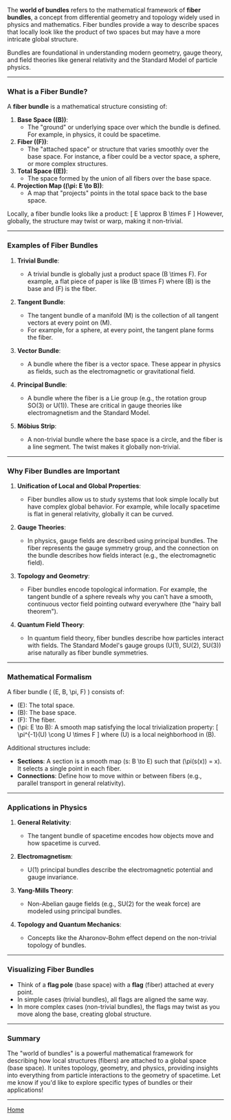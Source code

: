 The **world of bundles** refers to the mathematical framework of **fiber bundles**, a concept from differential geometry and topology widely used in physics and mathematics. Fiber bundles provide a way to describe spaces that locally look like the product of two spaces but may have a more intricate global structure.

Bundles are foundational in understanding modern geometry, gauge theory, and field theories like general relativity and the Standard Model of particle physics.

---

### **What is a Fiber Bundle?**

A **fiber bundle** is a mathematical structure consisting of:
1. **Base Space (\(B\))**:
   - The "ground" or underlying space over which the bundle is defined. For example, in physics, it could be spacetime.
2. **Fiber (\(F\))**:
   - The "attached space" or structure that varies smoothly over the base space. For instance, a fiber could be a vector space, a sphere, or more complex structures.
3. **Total Space (\(E\))**:
   - The space formed by the union of all fibers over the base space.
4. **Projection Map (\(\pi: E \to B\))**:
   - A map that "projects" points in the total space back to the base space.

Locally, a fiber bundle looks like a product:
\[
E \approx B \times F
\]
However, globally, the structure may twist or warp, making it non-trivial.

---

### **Examples of Fiber Bundles**

1. **Trivial Bundle**:
   - A trivial bundle is globally just a product space \(B \times F\). For example, a flat piece of paper is like \(B \times F\) where \(B\) is the base and \(F\) is the fiber.
   
2. **Tangent Bundle**:
   - The tangent bundle of a manifold \(M\) is the collection of all tangent vectors at every point on \(M\). 
   - For example, for a sphere, at every point, the tangent plane forms the fiber.

3. **Vector Bundle**:
   - A bundle where the fiber is a vector space. These appear in physics as fields, such as the electromagnetic or gravitational field.

4. **Principal Bundle**:
   - A bundle where the fiber is a Lie group (e.g., the rotation group SO(3) or U(1)). These are critical in gauge theories like electromagnetism and the Standard Model.

5. **Möbius Strip**:
   - A non-trivial bundle where the base space is a circle, and the fiber is a line segment. The twist makes it globally non-trivial.

---

### **Why Fiber Bundles are Important**

1. **Unification of Local and Global Properties**:
   - Fiber bundles allow us to study systems that look simple locally but have complex global behavior. For example, while locally spacetime is flat in general relativity, globally it can be curved.

2. **Gauge Theories**:
   - In physics, gauge fields are described using principal bundles. The fiber represents the gauge symmetry group, and the connection on the bundle describes how fields interact (e.g., the electromagnetic field).

3. **Topology and Geometry**:
   - Fiber bundles encode topological information. For example, the tangent bundle of a sphere reveals why you can't have a smooth, continuous vector field pointing outward everywhere (the "hairy ball theorem").

4. **Quantum Field Theory**:
   - In quantum field theory, fiber bundles describe how particles interact with fields. The Standard Model's gauge groups (U(1), SU(2), SU(3)) arise naturally as fiber bundle symmetries.

---

### **Mathematical Formalism**

A fiber bundle \( (E, B, \pi, F) \) consists of:
- \(E\): The total space.
- \(B\): The base space.
- \(F\): The fiber.
- \(\pi: E \to B\): A smooth map satisfying the local trivialization property:
  \[
  \pi^{-1}(U) \cong U \times F
  \]
  where \(U\) is a local neighborhood in \(B\).

Additional structures include:
- **Sections**: A section is a smooth map \(s: B \to E\) such that \(\pi(s(x)) = x\). It selects a single point in each fiber.
- **Connections**: Define how to move within or between fibers (e.g., parallel transport in general relativity).

---

### **Applications in Physics**

1. **General Relativity**:
   - The tangent bundle of spacetime encodes how objects move and how spacetime is curved.

2. **Electromagnetism**:
   - U(1) principal bundles describe the electromagnetic potential and gauge invariance.

3. **Yang-Mills Theory**:
   - Non-Abelian gauge fields (e.g., SU(2) for the weak force) are modeled using principal bundles.

4. **Topology and Quantum Mechanics**:
   - Concepts like the Aharonov-Bohm effect depend on the non-trivial topology of bundles.

---

### **Visualizing Fiber Bundles**
- Think of a **flag pole** (base space) with a **flag** (fiber) attached at every point.
- In simple cases (trivial bundles), all flags are aligned the same way.
- In more complex cases (non-trivial bundles), the flags may twist as you move along the base, creating global structure.

---

### Summary

The "world of bundles" is a powerful mathematical framework for describing how local structures (fibers) are attached to a global space (base space). It unites topology, geometry, and physics, providing insights into everything from particle interactions to the geometry of spacetime. Let me know if you'd like to explore specific types of bundles or their applications!


---

[Home](https://t2m.io/VwvDcuw)
